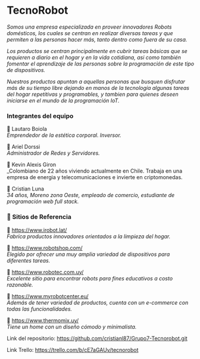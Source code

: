 # TecnoRobot 

_Somos una empresa especializada en proveer innovadores Robots domésticos, los cuales se centran en realizar diversas tareas y que permiten a las personas hacer más, tanto dentro como fuera de su casa._

_Los productos se centran principalmente en cubrir tareas básicas que se requieren a diario en el hogar y en la vida cotidiana, asi como también fomentar el aprendizaje de las personas sobre la programación de este tipo de dispositivos._

_Nuestros productos apuntan a aquellas personas que busquen disfrutar más de su tiempo libre dejando en manos de la tecnología algunas tareas del hogar repetitivas y programables, y tambien para quienes deseen iniciarse en el mundo de la programación IoT._

### Integrantes del equipo

🤖 Lautaro Boiola <br>
_Emprendedor de la estética corporal. Inversor._

🤖 Ariel Dorssi <br>
_Administrador de Redes y Servidores._

🤖 Kevin Alexis Giron <br>
_Colombiano de 22 años viviendo actualmente en Chile. Trabaja en una empresa de energia y telecomunicaciones e invierte en criptomonedas.

🤖 Cristian Luna <br>
_34 años, Moreno zona Oeste, empleado de comercio, estudiante de programación web full stack._


### 📰 Sitios de Referencia

🔗 https://www.irobot.lat/ <br>
_Fabrica productos innovadores orientados a la limpieza del hogar._


🔗 https://www.robotshop.com/ <br>
_Elegido por ofrecer una muy amplia variedad de dispositivos para diferentes tareas._


🔗 https://www.robotec.com.uy/ <br>
_Excelente sitio para encontrar robots para fines educativos a costo razonable._

🔗 https://www.myrobotcenter.eu/ <br>
_Además de tener variedad de productos, cuenta con un e-commerce con todas las funcionalidades._


🔗 https://www.thermomix.uy/ <br>
_Tiene un home con un diseño cómodo y minimalista._


Link del repositorio: https://github.com/cristianl87/Grupo7-Tecnorobot.git

Link Trello: https://trello.com/b/cE7aGAUv/tecnorobot